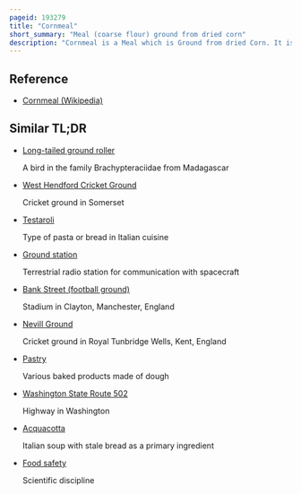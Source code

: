 ```yaml
---
pageid: 193279
title: "Cornmeal"
short_summary: "Meal (coarse flour) ground from dried corn"
description: "Cornmeal is a Meal which is Ground from dried Corn. It is a common Staple Food and is Ground to coarse Medium and fine Consistencies but is not as fine as Wheat Flour can be. In Mexico coarsely ground Cornmeal is called Corn Flour. When fine Cornmeal is made from Maize that has been soaked in an alkaline Solution E. G. , Limewater, it is called masa Harina, which is used for making Arepas, Tamales, and Tortillas. Boiled cornmeal is called polenta in Italy and is also a traditional dish and bread substitute in Romania."
---
```


## Reference

- [Cornmeal (Wikipedia)](https://en.wikipedia.org/?curid=193279)

## Similar TL;DR

- [Long-tailed ground roller](/tldr/en/long-tailed-ground-roller)

  A bird in the family Brachypteraciidae from Madagascar

- [West Hendford Cricket Ground](/tldr/en/west-hendford-cricket-ground)

  Cricket ground in Somerset

- [Testaroli](/tldr/en/testaroli)

  Type of pasta or bread in Italian cuisine

- [Ground station](/tldr/en/ground-station)

  Terrestrial radio station for communication with spacecraft

- [Bank Street (football ground)](/tldr/en/bank-street-football-ground)

  Stadium in Clayton, Manchester, England

- [Nevill Ground](/tldr/en/nevill-ground)

  Cricket ground in Royal Tunbridge Wells, Kent, England

- [Pastry](/tldr/en/pastry)

  Various baked products made of dough

- [Washington State Route 502](/tldr/en/washington-state-route-502)

  Highway in Washington

- [Acquacotta](/tldr/en/acquacotta)

  Italian soup with stale bread as a primary ingredient

- [Food safety](/tldr/en/food-safety)

  Scientific discipline
